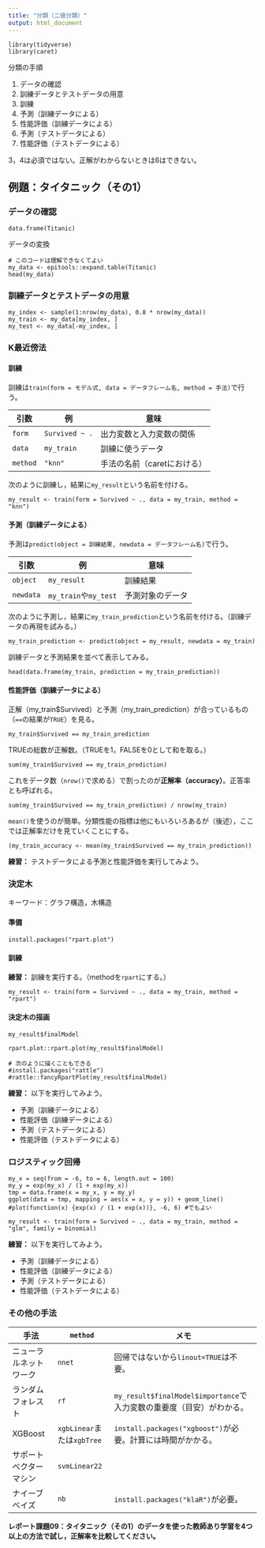 ```yaml
---
title: "分類（二値分類）"
output: html_document
---
```


```{r, message=FALSE}
library(tidyverse)
library(caret)
```

分類の手順

1. データの確認
1. 訓練データとテストデータの用意
1. 訓練
1. 予測（訓練データによる）
1. 性能評価（訓練データによる）
1. 予測（テストデータによる）
1. 性能評価（テストデータによる）

3，4は必須ではない。正解がわからないときは6はできない。

## 例題：タイタニック（その1）

### データの確認

```{r}
data.frame(Titanic)
```

データの変換

```{r}
# このコードは理解できなくてよい
my_data <- epitools::expand.table(Titanic)
head(my_data)
```

### 訓練データとテストデータの用意

```{r}
my_index <- sample(1:nrow(my_data), 0.8 * nrow(my_data))
my_train <- my_data[my_index, ]
my_test <- my_data[-my_index, ]
```

### K最近傍法

#### 訓練

訓練は`train(form = モデル式, data = データフレーム名, method = 手法)`で行う。

引数|例|意味
--|--|--
`form`|`Survived ~ .`|出力変数と入力変数の関係
`data`|`my_train`|訓練に使うデータ
`method`|`"knn"`|手法の名前（caretにおける）

次のように訓練し，結果に`my_result`という名前を付ける。

```{r}
my_result <- train(form = Survived ~ ., data = my_train, method = "knn")
```

#### 予測（訓練データによる）

予測は`predict(object = 訓練結果, newdata = データフレーム名)`で行う。

引数|例|意味
--|--|--
`object`|`my_result`|訓練結果
`newdata`|`my_train`や`my_test`|予測対象のデータ

次のように予測し，結果に`my_train_prediction`という名前を付ける。（訓練データの再現を試みる。）

```{r}
my_train_prediction <- predict(object = my_result, newdata = my_train)
```

訓練データと予測結果を並べて表示してみる。

```{r}
head(data.frame(my_train, prediction = my_train_prediction))
```

#### 性能評価（訓練データによる）

正解（my_train$Survived）と予測（my_train_prediction）が合っているもの（`==`の結果が`TRUE`）を見る。

```{r, results='hide'}
my_train$Survived == my_train_prediction
```

TRUEの総数が正解数。（TRUEを1，FALSEを0として和を取る。）

```{r}
sum(my_train$Survived == my_train_prediction)
```

これをデータ数（`nrow()`で求める）で割ったのが**正解率（accuracy）**。正答率とも呼ばれる。

```{r}
sum(my_train$Survived == my_train_prediction) / nrow(my_train)
```

`mean()`を使うのが簡単。分類性能の指標は他にもいろいろあるが（後述），ここでは正解率だけを見ていくことにする。

```{r}
(my_train_accuracy <- mean(my_train$Survived == my_train_prediction))
```

**練習：** テストデータによる予測と性能評価を実行してみよう。

### 決定木

キーワード：グラフ構造，木構造

#### 準備

```{r, eval=FALSE}
install.packages("rpart.plot")
```

#### 訓練

**練習：** 訓練を実行する。（methodを`rpart`にする。）

```{r, include=FALSE}
my_result <- train(form = Survived ~ ., data = my_train, method = "rpart")
```

#### 決定木の描画

```{r}
my_result$finalModel
```

```{r}
rpart.plot::rpart.plot(my_result$finalModel)

# 次のように描くこともできる
#install.packages("rattle")
#rattle::fancyRpartPlot(my_result$finalModel)
```

**練習：** 以下を実行してみよう。

* 予測（訓練データによる）
* 性能評価（訓練データによる）
* 予測（テストデータによる）
* 性能評価（テストデータによる）

### ロジスティック回帰

```{r}
my_x = seq(from = -6, to = 6, length.out = 100)
my_y = exp(my_x) / (1 + exp(my_x))
tmp = data.frame(x = my_x, y = my_y)
ggplot(data = tmp, mapping = aes(x = x, y = y)) + geom_line()
#plot(function(x) {exp(x) / (1 + exp(x))}, -6, 6) #でもよい
```

```{r, include=FALSE}
my_result <- train(form = Survived ~ ., data = my_train, method = "glm", family = binomial)
```

**練習：** 以下を実行してみよう。

* 予測（訓練データによる）
* 性能評価（訓練データによる）
* 予測（テストデータによる）
* 性能評価（テストデータによる）

### その他の手法

手法|`method`|メモ
--|--|--
ニューラルネットワーク|`nnet`|回帰ではないから`linout=TRUE`は不要。
ランダムフォレスト|`rf`|`my_result$finalModel$importance`で入力変数の重要度（目安）がわかる。
XGBoost|`xgbLinear`または`xgbTree`|`install.packages("xgboost")`が必要。計算には時間がかかる。
サポートベクターマシン|`svmLinear22`|
ナイーブベイズ|`nb`|`install.packages("klaR")`が必要。

**レポート課題09：タイタニック（その1）のデータを使った教師あり学習を4つ以上の方法で試し，正解率を比較してください。**
